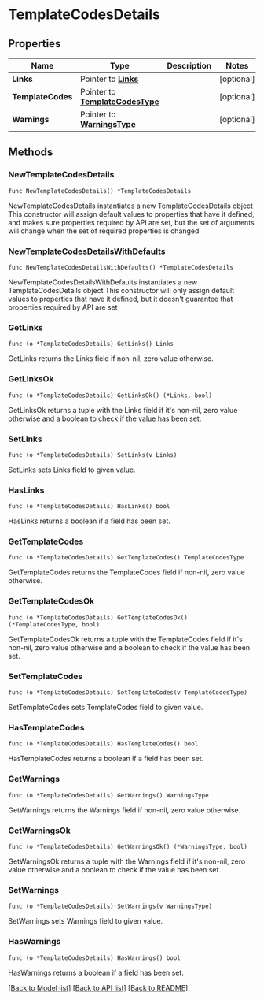 # TemplateCodesDetails

## Properties

Name | Type | Description | Notes
------------ | ------------- | ------------- | -------------
**Links** | Pointer to [**Links**](Links.md) |  | [optional] 
**TemplateCodes** | Pointer to [**TemplateCodesType**](TemplateCodesType.md) |  | [optional] 
**Warnings** | Pointer to [**WarningsType**](WarningsType.md) |  | [optional] 

## Methods

### NewTemplateCodesDetails

`func NewTemplateCodesDetails() *TemplateCodesDetails`

NewTemplateCodesDetails instantiates a new TemplateCodesDetails object
This constructor will assign default values to properties that have it defined,
and makes sure properties required by API are set, but the set of arguments
will change when the set of required properties is changed

### NewTemplateCodesDetailsWithDefaults

`func NewTemplateCodesDetailsWithDefaults() *TemplateCodesDetails`

NewTemplateCodesDetailsWithDefaults instantiates a new TemplateCodesDetails object
This constructor will only assign default values to properties that have it defined,
but it doesn't guarantee that properties required by API are set

### GetLinks

`func (o *TemplateCodesDetails) GetLinks() Links`

GetLinks returns the Links field if non-nil, zero value otherwise.

### GetLinksOk

`func (o *TemplateCodesDetails) GetLinksOk() (*Links, bool)`

GetLinksOk returns a tuple with the Links field if it's non-nil, zero value otherwise
and a boolean to check if the value has been set.

### SetLinks

`func (o *TemplateCodesDetails) SetLinks(v Links)`

SetLinks sets Links field to given value.

### HasLinks

`func (o *TemplateCodesDetails) HasLinks() bool`

HasLinks returns a boolean if a field has been set.

### GetTemplateCodes

`func (o *TemplateCodesDetails) GetTemplateCodes() TemplateCodesType`

GetTemplateCodes returns the TemplateCodes field if non-nil, zero value otherwise.

### GetTemplateCodesOk

`func (o *TemplateCodesDetails) GetTemplateCodesOk() (*TemplateCodesType, bool)`

GetTemplateCodesOk returns a tuple with the TemplateCodes field if it's non-nil, zero value otherwise
and a boolean to check if the value has been set.

### SetTemplateCodes

`func (o *TemplateCodesDetails) SetTemplateCodes(v TemplateCodesType)`

SetTemplateCodes sets TemplateCodes field to given value.

### HasTemplateCodes

`func (o *TemplateCodesDetails) HasTemplateCodes() bool`

HasTemplateCodes returns a boolean if a field has been set.

### GetWarnings

`func (o *TemplateCodesDetails) GetWarnings() WarningsType`

GetWarnings returns the Warnings field if non-nil, zero value otherwise.

### GetWarningsOk

`func (o *TemplateCodesDetails) GetWarningsOk() (*WarningsType, bool)`

GetWarningsOk returns a tuple with the Warnings field if it's non-nil, zero value otherwise
and a boolean to check if the value has been set.

### SetWarnings

`func (o *TemplateCodesDetails) SetWarnings(v WarningsType)`

SetWarnings sets Warnings field to given value.

### HasWarnings

`func (o *TemplateCodesDetails) HasWarnings() bool`

HasWarnings returns a boolean if a field has been set.


[[Back to Model list]](../README.md#documentation-for-models) [[Back to API list]](../README.md#documentation-for-api-endpoints) [[Back to README]](../README.md)


